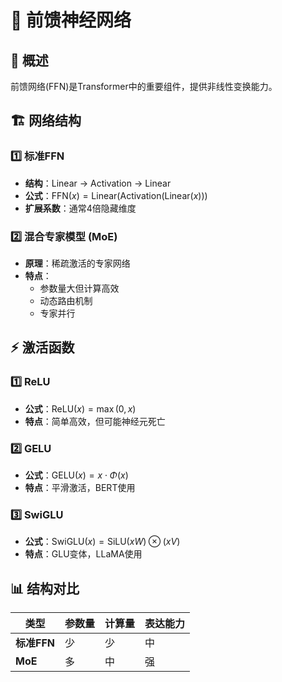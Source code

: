 # 🧠 前馈神经网络

## 🎯 概述
前馈网络(FFN)是Transformer中的重要组件，提供非线性变换能力。

## 🏗️ 网络结构

### 1️⃣ 标准FFN
- **结构**：Linear → Activation → Linear
- **公式**：$\text{FFN}(x) = \text{Linear}(\text{Activation}(\text{Linear}(x)))$
- **扩展系数**：通常4倍隐藏维度

### 2️⃣ 混合专家模型 (MoE)
- **原理**：稀疏激活的专家网络
- **特点**：
  - 参数量大但计算高效
  - 动态路由机制
  - 专家并行

## ⚡ 激活函数

### 1️⃣ ReLU
- **公式**：$\text{ReLU}(x) = \max(0, x)$
- **特点**：简单高效，但可能神经元死亡

### 2️⃣ GELU
- **公式**：$\text{GELU}(x) = x \cdot \Phi(x)$
- **特点**：平滑激活，BERT使用

### 3️⃣ SwiGLU
- **公式**：$\text{SwiGLU}(x) = \text{SiLU}(xW) \otimes (xV)$
- **特点**：GLU变体，LLaMA使用

## 📊 结构对比
| 类型 | 参数量 | 计算量 | 表达能力 |
|---|---|---|---|
| **标准FFN** | 少 | 少 | 中 |
| **MoE** | 多 | 中 | 强 |
